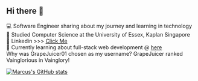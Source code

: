 ## Hi there 👋

💻 Software Engineer sharing about my journey and learning in technology<br/>
🥊 Studied Computer Science at the University of Essex, Kaplan Singapore<br/>
📐 Linkedin >>> [Click Me](https://www.linkedin.com/in/marcus-chua-7a5491203/)<br/>
🗿 Currently learning about full-stack web development @ [here](https://www.udemy.com/course/the-web-developer-bootcamp/?couponCode=CMCPSALE24)<br/>
Why was GrapeJuicer01 chosen as my username? GrapeJuicer ranked Vainglorious in Vainglory!

[![Marcus's GitHub stats](https://github-readme-stats.vercel.app/api?username=GrapeJuicer01)](https://github.com/anuraghazra/github-readme-stats)


<!--
**GrapeJuicer01/GrapeJuicer01** is a ✨ _special_ ✨ repository because its `README.md` (this file) appears on your GitHub profile.

Here are some ideas to get you started:

- 🔭 I’m currently working on ...
- 🌱 I’m currently learning ...
- 👯 I’m looking to collaborate on ...
- 🤔 I’m looking for help with ...
- 💬 Ask me about ...
- 📫 How to reach me: ...
- 😄 Pronouns: ...
- ⚡ Fun fact: ...
-->

